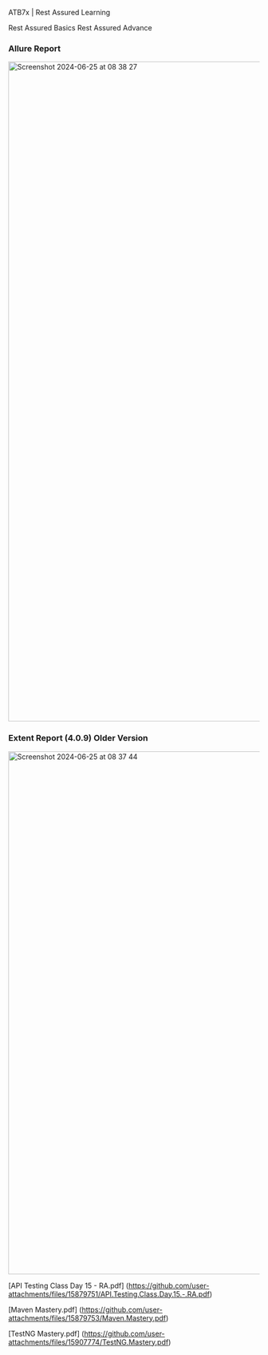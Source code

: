 ATB7x | Rest Assured Learning 

Rest Assured Basics
Rest Assured Advance




### Allure Report
<img width="1320" alt="Screenshot 2024-06-25 at 08 38 27"
src="https://github.com/PramodDutta/ATB6xRestAssuredLearnin/assets/1409610/ecd6aabd-d937-4d0d-b98e-2541d21e5686">




### Extent Report (4.0.9) Older Version

<img width="1046" alt="Screenshot 2024-06-25 at 08 37 44 "
src="https://github.com/PramodDutta/ATB6xRestAssuredLearnin/assets/1409610/2f2dbc4f-8bdb-4b35-afdd-c405b7d80d10">



[API Testing Class Day 15 - RA.pdf] (https://github.com/user-attachments/files/15879751/API.Testing.Class.Day.15.-.RA.pdf)



[Maven Mastery.pdf] (https://github.com/user-attachments/files/15879753/Maven.Mastery.pdf)


[TestNG Mastery.pdf] (https://github.com/user-attachments/files/15907774/TestNG.Mastery.pdf)    